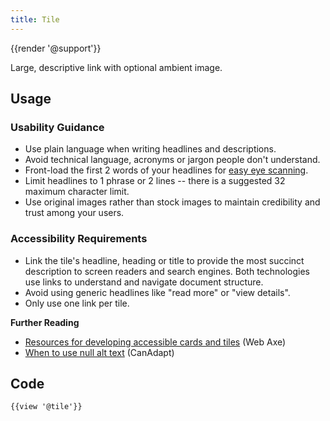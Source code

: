 ```yaml
---
title: Tile
---
```

{{render '@support'}}

Large, descriptive link with optional ambient image.

## Usage

### Usability Guidance

* Use plain language when writing headlines and descriptions.
* Avoid technical language, acronyms or jargon people don't understand.
* Front-load the first 2 words of your headlines for [easy eye scanning](https://www.nngroup.com/articles/first-2-words-a-signal-for-scanning/).
* Limit headlines to 1 phrase or 2 lines -- there is a suggested 32 maximum character limit.
* Use original images rather than stock images to maintain credibility and trust among your users.

### Accessibility Requirements

* Link the tile's headline, heading or title to provide the most succinct description to screen readers and search engines. Both technologies use links to understand and navigate document structure.
* Avoid using generic headlines like "read more" or "view details".
* Only use one link per tile.

**Further Reading**
* [Resources for developing accessible cards and tiles](https://www.webaxe.org/resources-for-developing-accessible-cards-tiles/) (Web Axe)
* [When to use null alt text](https://www.davidmacd.com/blog/what-is-pure-decoration-alt-text-in-wcag.html) (CanAdapt)

## Code

```
{{view '@tile'}}
```
